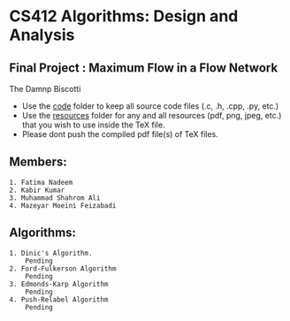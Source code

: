 # CS412 Algorithms: Design and Analysis

## Final Project : Maximum Flow in a Flow Network

The Damnp Biscotti
	
- Use the [code](/code) folder to keep all source code files (.c, .h, .cpp, .py, etc.)
- Use the [resources](/resources) folder for any and all resources (pdf, png, jpeg, etc.) that you wish to use inside the TeX file.
- Please dont push the compiled pdf file(s) of TeX files.

## Members: 
	1. Fatima Nadeem
  	2. Kabir Kumar
	3. Muhammad Shahrom Ali
	4. Mazeyar Moeini Feizabadi

## Algorithms:
	1. Dinic's Algorithm. 
		Pending
	2. Ford-Fulkerson Algorithm
		Pending
	3. Edmonds-Karp Algorithm
		Pending
	4. Push-Relabel Algorithm
		Pending
